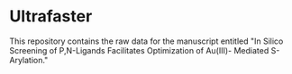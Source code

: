 # Ultrafaster

This repository contains the raw data for the manuscript entitled "In Silico Screening of P,N-Ligands Facilitates Optimization of Au(III)- Mediated S-Arylation." 
